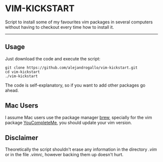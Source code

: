 VIM-KICKSTART
=============

Script to install some of my favourites vim packages in several computers without having to checkout every time how to install it.

----------

## Usage ##

Just download the code and execute the script:

    git clone https://github.com/alejandrogallo/vim-kickstart.git
    cd vim-kickstart
    ./vim-kickstart

The code is self-explanatory, so if you want to add other packages 
go ahead.

Mac Users
-------
I assume Mac users use the package manager [brew](https://brew.sh),  specially for the vim package [YouCompleteMe](https://github.com/Valloric/YouCompleteMe), you should update your vim version. 

## Disclaimer ##

Theoretically the script shouldn't erase any information in the directory *.vim* or in the file *.vimrc*, however backing them up doesn't hurt. 

